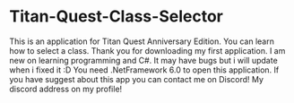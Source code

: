 # Titan-Quest-Class-Selector
This is an application for Titan Quest Anniversary Edition. You can learn how to select a class.
 Thank you for downloading my first application. I am new on learning programming and C#. It may have bugs but i will update when i fixed it :D You need .NetFramework 6.0 to open this application. If you have suggest about this app you can contact me on Discord! My discord address on my profile!
